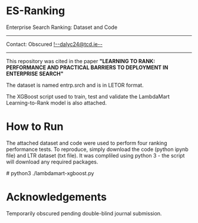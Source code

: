 # ES-Ranking
Enterprise Search Ranking: Dataset and Code

-----------------------------------------------------------------------------------

Contact: Obscured  <!--dalyc24@tcd.ie-->

-----------------------------------------------------------------------------------

This repository was cited in the paper **"LEARNING TO RANK: PERFORMANCE AND PRACTICAL BARRIERS TO DEPLOYMENT IN ENTERPRISE SEARCH"**

The dataset is named entrp.srch and is in LETOR format.  

The XGBoost script used to train, test and validate the LambdaMart Learning-to-Rank model is also attached.

# How to Run
The attached dataset and code were used to perform four ranking performance tests.  To reproduce, simply download the code (python ipynb file) and LTR dataset (txt file).  It was compliled using python 3 - the script will download any required packages.

\# python3 ./lambdamart-xgboost.py

# Acknowledgements
Temporarily obscured pending double-blind journal submission.
<!--This research was usertaken by Colin Daly and has been partially funded by the ADAPT Centre and Trinity College Dublin -->
